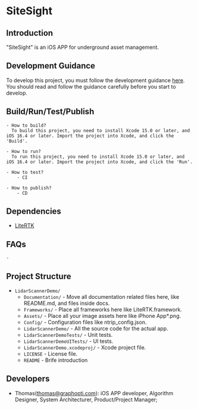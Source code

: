 # SiteSight

## Introduction
"SiteSight" is an iOS APP for underground asset management.

## Development Guidance
To develop this project, you must follow the development guidance [here](./Documentation/Develop_Guidance.md). You should read and follow the guidance carefully before you start to develop.


## Build/Run/Test/Publish
    - How to build?
      To build this project, you need to install Xcode 15.0 or later, and iOS 16.4 or later. Import the project into Xcode, and click the 'Build'.

    - How to run?
      To run this project, you need to install Xcode 15.0 or later, and iOS 16.4 or later. Import the project into Xcode, and click the 'Run'.

    - How to test?
        - CI

    - How to publish?
        - CD

## Dependencies
- [LiteRTK](./Frameworks/LiteRTK)

## FAQs
    - 

## Project Structure
- `LidarScannerDemo/`
  - `Documentation/` - Move all documentation related files here, like README.md, and files inside docs.
  - `Frameworks/` - Place all frameworks here like LiteRTK.framework.
  - `Assets/` - Place all your image assets here like iPhone App*.png.
  - `Config/` - Configuration files like ntrip_config.json.
  - `LidarScannerDemo/` - All the source code for the actual app.
  - `LidarScannerDemoTests/` - Unit tests.
  - `LidarScannerDemoUITests/` - UI tests.
  - `LidarScannerDemo.xcodeproj/` - Xcode project file.
  - `LICENSE` - License file.
  - `README` - Brife introduction 


## Developers
- Thomas(thomas@graphopti.com): iOS APP developer, Algorithm Designer, System Architecturer, Product/Project Manager;
 
